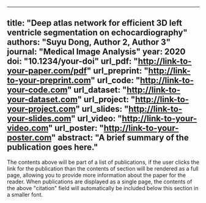 
---
title: "Deep atlas network for efficient 3D left ventricle segmentation on echocardiography"
authors: "Suyu Dong, Author 2, Author 3"
journal: "Medical Image Analysis"
year: 2020
doi: "10.1234/your-doi"
url_pdf: "http://link-to-your-paper.com/pdf"
url_preprint: "http://link-to-your-preprint.com"
url_code: "http://link-to-your-code.com"
url_dataset: "http://link-to-your-dataset.com"
url_project: "http://link-to-your-project.com"
url_slides: "http://link-to-your-slides.com"
url_video: "http://link-to-your-video.com"
url_poster: "http://link-to-your-poster.com"
abstract: "A brief summary of the publication goes here."
---

The contents above will be part of a list of publications, if the user clicks the link for the publication than the contents of section will be rendered as a full page, allowing you to provide more information about the paper for the reader. When publications are displayed as a single page, the contents of the above "citation" field will automatically be included below this section in a smaller font.
